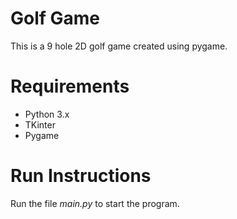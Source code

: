 # Golf Game

This is a 9 hole 2D golf game created using pygame. 

# Requirements
- Python 3.x
- TKinter
- Pygame

# Run Instructions
Run the file *main.py* to start the program.
